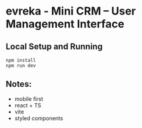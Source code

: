 # evreka - Mini CRM – User Management Interface

## Local Setup and Running

```console
npm install
npm run dev
```
## Notes:
- mobile first
- react + TS
- vite
- styled components